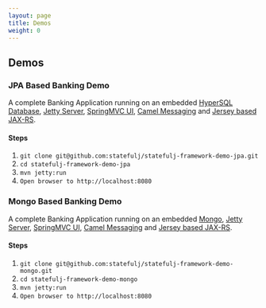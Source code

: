 ```yaml
---
layout: page
title: Demos
weight: 0
---
```


## Demos

### JPA Based Banking Demo

A complete Banking Application running on an embedded [HyperSQL Database](http://hsqldb.org/), [Jetty Server](http://www.eclipse.org/jetty/), [SpringMVC UI](http://projects.spring.io/spring-framework/), [Camel Messaging](http://camel.apache.org/) and [Jersey based JAX-RS](https://jersey.java.net/).

#### Steps

1. `git clone git@github.com:statefulj/statefulj-framework-demo-jpa.git`
1. `cd statefulj-framework-demo-jpa`
1. `mvn jetty:run`
1. `Open browser to http://localhost:8080`

### Mongo Based Banking Demo

A complete Banking Application running on an embedded [Mongo](http://www.mongodb.org/), [Jetty Server](http://www.eclipse.org/jetty/), [SpringMVC UI](http://projects.spring.io/spring-framework/), [Camel Messaging](http://camel.apache.org/) and [Jersey based JAX-RS](https://jersey.java.net/).

#### Steps

1. `git clone git@github.com:statefulj/statefulj-framework-demo-mongo.git`
1. `cd statefulj-framework-demo-mongo`
1. `mvn jetty:run`
1. `Open browser to http://localhost:8080`